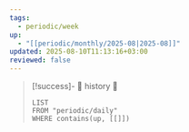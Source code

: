 ```yaml
---
tags:
  - periodic/week
up:
  - "[[periodic/monthly/2025-08|2025-08]]"
updated: 2025-08-10T11:13:16+03:00
reviewed: false
---
```


> [!success]- 🔻 history 🔻
> ```dataview
> LIST
> FROM "periodic/daily"
> WHERE contains(up, [[]])
> ```
